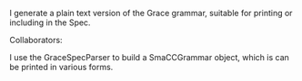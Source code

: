 I generate a plain text version of the Grace grammar, suitable for printing or including in the Spec.

Collaborators:

I use the GraceSpecParser to build a SmaCCGrammar object, which is can be printed in various forms.
